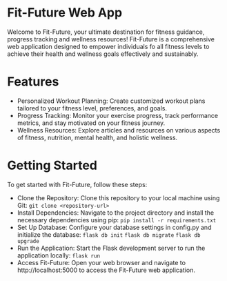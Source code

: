 # Fit-Future Web App

Welcome to Fit-Future, your ultimate destination for fitness guidance, progress tracking and wellness resources! Fit-Future is a comprehensive web application designed to empower individuals fo all fitness levels to achieve their health and wellness goals effectively and sustainably.

# Features

- Personalized Workout Planning: Create customized workout plans tailored to your fitness level, preferences, and goals.
- Progress Tracking: Monitor your exercise progress, track performance metrics, and stay motivated on your fitness journey.
- Wellness Resources: Explore articles and resources on various aspects of fitness, nutrition, mental health, and holistic wellness.

# Getting Started 

To get started with Fit-Future, follow these steps:

- Clone the Repository: Clone this repository to your local machine using Git:
    ```git clone <repository-url>```
- Install Dependencies: Navigate to the project directory and install the necessary dependencies using pip:
    ```pip install -r requirements.txt```
- Set Up Database: Configure your database settings in config.py and initialize the database:
    ```flask db init```
    ```flask db migrate```
    ```flask db upgrade```
- Run the Application: Start the Flask development server to run the application locally:
    ```flask run```
- Access Fit-Future: Open your web browser and navigate to http://localhost:5000 to access the Fit-Future web application.